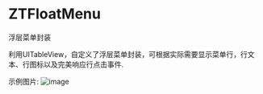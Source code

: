 # ZTFloatMenu
浮层菜单封装

利用UITableView，自定义了浮层菜单封装，可根据实际需要显示菜单行，行文本、行图标以及完美响应行点击事件.

示例图片:
![image](https://github.com/BeckWang0912/ZTFloatMenu/blob/master/ZTFloatMenu/Icon/image_exp.png)
